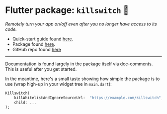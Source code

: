 # Flutter package: `killswitch` 🔐

*Remotely turn your app on/off even after you no longer have access to its code.*

- Quick-start guide found [here](https://matthewtrent.me/articles/killswitch).
- Package found [here](https://pub.dev/packages/killswitch).
- GitHub repo found [here](https://github.com/mattrltrent/killswitch)

----

Documentation is found largely in the package itself via doc-comments. This is useful after you get started.


In the meantime, here's a small taste showing how simple the package is to use (wrap high-up in your widget tree in `main.dart`):

```dart
Killswitch(
	killWhitelistAndIgnoreSourceUrl:  "https://example.com/killswitch", // <-- your control URL
	child: ...
);
```